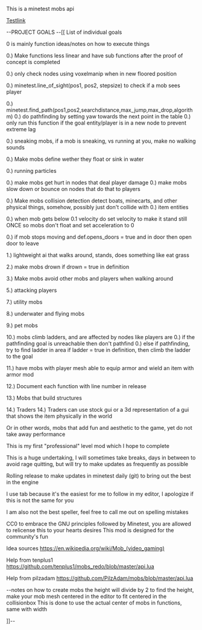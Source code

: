 This is a minetest mobs api

[Testlink](https://github.com/jordan4ibanez/open_ai/wiki/test)

 --PROJECT GOALS
 --[[
 List of individual goals
 
 0 is mainly function ideas/notes on how to execute things
 
 0.) Make functions less linear and have sub functions after the proof of concept is completed
 
 0.) only check nodes using voxelmanip when in new floored position
 
 0.) minetest.line_of_sight(pos1, pos2, stepsize) to check if a mob sees player
 
 0.) minetest.find_path(pos1,pos2,searchdistance,max_jump,max_drop,algorithm)
 0.) do pathfinding by setting yaw towards the next point in the table
 0.) only run this function if the goal entity/player is in a new node to prevent extreme lag
  
 0.) sneaking mobs, if a mob is sneaking, vs running at you, make no walking sounds
  
 0.) Make mobs define wether they float or sink in water
 
 0.) running particles
 
 0.) make mobs get hurt in nodes that deal player damage
 0.) make mobs slow down or bounce on nodes that do that to players 
 
 0.) Make mobs collision detection detect boats, minecarts, and other physical things, somehow, possibly just don't collide with
 0.) item entities
     
 0.) when mob gets below 0.1 velocity do set velocity to make it stand still ONCE so mobs don't float and set acceleration to 0
 
 0.) if mob stops moving and def.opens_doors = true and in door then open door to leave
   
 
  
  
 
 1.) lightweight ai that walks around, stands, does something like eat grass
 
 2.) make mobs drown if drown = true in definition
 
 3.) Make mobs avoid other mobs and players when walking around
  
 5.) attacking players
 
 7.) utility mobs
 
 8.) underwater and flying mobs
 
 9.) pet mobs
 
 10.) mobs climb ladders, and are affected by nodes like players are
 0.) if the pathfinding goal is unreachable then don't pathfind
 0.) else if pathfinding, try to find ladder in area if ladder = true in definition, then climb the ladder to the goal
 
 11.) have mobs with player mesh able to equip armor and wield an item with armor mod
 
 12.) Document each function with line number in release
 
 13.) Mobs that build structures
 
 14.) Traders
 14.) Traders can use stock gui or a 3d representation of a gui that shows the item physically in the world
 
 Or in other words, mobs that add fun and aesthetic to the game, yet do not take away performance
 
 This is my first "professional" level mod which I hope to complete
 
 This is a huge undertaking, I will sometimes take breaks, days in between to avoid rage quitting, but will try to
 make updates as frequently as possible
 
 Rolling release to make updates in minetest daily (git) to bring out the best in the engine
 
 I use tab because it's the easiest for me to follow in my editor, I apologize if this is not the same for you
 
 I am also not the best speller, feel free to call me out on spelling mistakes
 
 CC0 to embrace the GNU principles followed by Minetest, you are allowed to relicense this to your hearts desires
 This mod is designed for the community's fun
 
 Idea sources
 https://en.wikipedia.org/wiki/Mob_(video_gaming)
 
 Help from tenplus1 https://github.com/tenplus1/mobs_redo/blob/master/api.lua
 
 Help from pilzadam https://github.com/PilzAdam/mobs/blob/master/api.lua
 
 --notes on how to create mobs
 the height will divide by 2 to find the height, make your mob mesh centered in the editor to fit centered in the collisionbox
 This is done to use the actual center of mobs in functions, same with width
 
 
 ]]--
